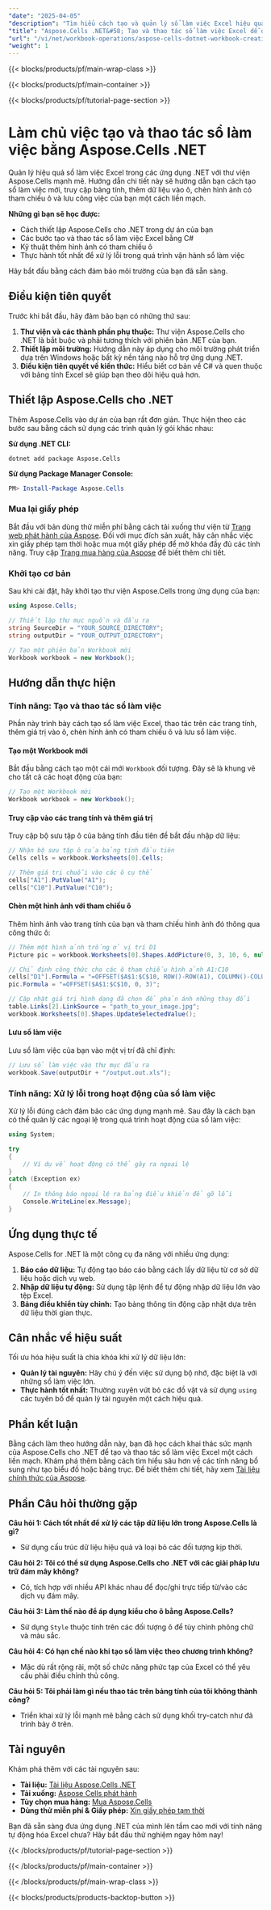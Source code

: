 ```yaml
---
"date": "2025-04-05"
"description": "Tìm hiểu cách tạo và quản lý sổ làm việc Excel hiệu quả trong các ứng dụng .NET của bạn bằng Aspose.Cells. Hướng dẫn này bao gồm thiết lập, tạo sổ làm việc, thao tác dữ liệu, chèn hình ảnh và xử lý lỗi."
"title": "Aspose.Cells .NET&#58; Tạo và thao tác sổ làm việc Excel dễ dàng"
"url": "/vi/net/workbook-operations/aspose-cells-dotnet-workbook-creation-manipulation/"
"weight": 1
---
```


{{< blocks/products/pf/main-wrap-class >}}

{{< blocks/products/pf/main-container >}}

{{< blocks/products/pf/tutorial-page-section >}}


# Làm chủ việc tạo và thao tác sổ làm việc bằng Aspose.Cells .NET

Quản lý hiệu quả sổ làm việc Excel trong các ứng dụng .NET với thư viện Aspose.Cells mạnh mẽ. Hướng dẫn chi tiết này sẽ hướng dẫn bạn cách tạo sổ làm việc mới, truy cập bảng tính, thêm dữ liệu vào ô, chèn hình ảnh có tham chiếu ô và lưu công việc của bạn một cách liền mạch.

**Những gì bạn sẽ học được:**
- Cách thiết lập Aspose.Cells cho .NET trong dự án của bạn
- Các bước tạo và thao tác sổ làm việc Excel bằng C#
- Kỹ thuật thêm hình ảnh có tham chiếu ô
- Thực hành tốt nhất để xử lý lỗi trong quá trình vận hành sổ làm việc

Hãy bắt đầu bằng cách đảm bảo môi trường của bạn đã sẵn sàng.

## Điều kiện tiên quyết
Trước khi bắt đầu, hãy đảm bảo bạn có những thứ sau:

1. **Thư viện và các thành phần phụ thuộc:** Thư viện Aspose.Cells cho .NET là bắt buộc và phải tương thích với phiên bản .NET của bạn.
2. **Thiết lập môi trường:** Hướng dẫn này áp dụng cho môi trường phát triển dựa trên Windows hoặc bất kỳ nền tảng nào hỗ trợ ứng dụng .NET.
3. **Điều kiện tiên quyết về kiến thức:** Hiểu biết cơ bản về C# và quen thuộc với bảng tính Excel sẽ giúp bạn theo dõi hiệu quả hơn.

## Thiết lập Aspose.Cells cho .NET
Thêm Aspose.Cells vào dự án của bạn rất đơn giản. Thực hiện theo các bước sau bằng cách sử dụng các trình quản lý gói khác nhau:

**Sử dụng .NET CLI:**
```shell
dotnet add package Aspose.Cells
```

**Sử dụng Package Manager Console:**
```powershell
PM> Install-Package Aspose.Cells
```

### Mua lại giấy phép
Bắt đầu với bản dùng thử miễn phí bằng cách tải xuống thư viện từ [Trang web phát hành của Aspose](https://releases.aspose.com/cells/net/). Đối với mục đích sản xuất, hãy cân nhắc việc xin giấy phép tạm thời hoặc mua một giấy phép để mở khóa đầy đủ các tính năng. Truy cập [Trang mua hàng của Aspose](https://purchase.aspose.com/buy) để biết thêm chi tiết.

### Khởi tạo cơ bản
Sau khi cài đặt, hãy khởi tạo thư viện Aspose.Cells trong ứng dụng của bạn:

```csharp
using Aspose.Cells;

// Thiết lập thư mục nguồn và đầu ra
string SourceDir = "YOUR_SOURCE_DIRECTORY";
string outputDir = "YOUR_OUTPUT_DIRECTORY";

// Tạo một phiên bản Workbook mới
Workbook workbook = new Workbook();
```

## Hướng dẫn thực hiện

### Tính năng: Tạo và thao tác sổ làm việc
Phần này trình bày cách tạo sổ làm việc Excel, thao tác trên các trang tính, thêm giá trị vào ô, chèn hình ảnh có tham chiếu ô và lưu sổ làm việc.

#### Tạo một Workbook mới
Bắt đầu bằng cách tạo một cái mới `Workbook` đối tượng. Đây sẽ là khung vẽ cho tất cả các hoạt động của bạn:

```csharp
// Tạo một Workbook mới
Workbook workbook = new Workbook();
```

#### Truy cập vào các trang tính và thêm giá trị
Truy cập bộ sưu tập ô của bảng tính đầu tiên để bắt đầu nhập dữ liệu:

```csharp
// Nhận bộ sưu tập ô của bảng tính đầu tiên
Cells cells = workbook.Worksheets[0].Cells;

// Thêm giá trị chuỗi vào các ô cụ thể
cells["A1"].PutValue("A1");
cells["C10"].PutValue("C10");
```

#### Chèn một hình ảnh với tham chiếu ô
Thêm hình ảnh vào trang tính của bạn và tham chiếu hình ảnh đó thông qua công thức ô:

```csharp
// Thêm một hình ảnh trống ở vị trí D1
Picture pic = workbook.Worksheets[0].Shapes.AddPicture(0, 3, 10, 6, null);

// Chỉ định công thức cho các ô tham chiếu hình ảnh A1:C10
cells["D1"].Formula = "=OFFSET($A$1:$C$10, ROW()-ROW(A1), COLUMN()-COLUMN(A1))";
pic.Formula = "=OFFSET($A$1:$C$10, 0, 3)";

// Cập nhật giá trị hình dạng đã chọn để phản ánh những thay đổi
table.Links[2].LinkSource = "path_to_your_image.jpg";
workbook.Worksheets[0].Shapes.UpdateSelectedValue();
```

#### Lưu sổ làm việc
Lưu sổ làm việc của bạn vào một vị trí đã chỉ định:

```csharp
// Lưu sổ làm việc vào thư mục đầu ra
workbook.Save(outputDir + "/output.out.xls");
```

### Tính năng: Xử lý lỗi trong hoạt động của sổ làm việc
Xử lý lỗi đúng cách đảm bảo các ứng dụng mạnh mẽ. Sau đây là cách bạn có thể quản lý các ngoại lệ trong quá trình hoạt động của sổ làm việc:

```csharp
using System;

try
{
    // Ví dụ về hoạt động có thể gây ra ngoại lệ
}
catch (Exception ex)
{
    // In thông báo ngoại lệ ra bảng điều khiển để gỡ lỗi
    Console.WriteLine(ex.Message);
}
```

## Ứng dụng thực tế
Aspose.Cells for .NET là một công cụ đa năng với nhiều ứng dụng:

1. **Báo cáo dữ liệu:** Tự động tạo báo cáo bằng cách lấy dữ liệu từ cơ sở dữ liệu hoặc dịch vụ web.
2. **Nhập dữ liệu tự động:** Sử dụng tập lệnh để tự động nhập dữ liệu lớn vào tệp Excel.
3. **Bảng điều khiển tùy chỉnh:** Tạo bảng thông tin động cập nhật dựa trên dữ liệu thời gian thực.

## Cân nhắc về hiệu suất
Tối ưu hóa hiệu suất là chìa khóa khi xử lý dữ liệu lớn:

- **Quản lý tài nguyên:** Hãy chú ý đến việc sử dụng bộ nhớ, đặc biệt là với những sổ làm việc lớn.
- **Thực hành tốt nhất:** Thường xuyên vứt bỏ các đồ vật và sử dụng `using` các tuyên bố để quản lý tài nguyên một cách hiệu quả.

## Phần kết luận
Bằng cách làm theo hướng dẫn này, bạn đã học cách khai thác sức mạnh của Aspose.Cells cho .NET để tạo và thao tác sổ làm việc Excel một cách liền mạch. Khám phá thêm bằng cách tìm hiểu sâu hơn về các tính năng bổ sung như tạo biểu đồ hoặc bảng trục. Để biết thêm chi tiết, hãy xem [Tài liệu chính thức của Aspose](https://reference.aspose.com/cells/net/).

## Phần Câu hỏi thường gặp
**Câu hỏi 1: Cách tốt nhất để xử lý các tập dữ liệu lớn trong Aspose.Cells là gì?**
- Sử dụng cấu trúc dữ liệu hiệu quả và loại bỏ các đối tượng kịp thời.

**Câu hỏi 2: Tôi có thể sử dụng Aspose.Cells cho .NET với các giải pháp lưu trữ đám mây không?**
- Có, tích hợp với nhiều API khác nhau để đọc/ghi trực tiếp từ/vào các dịch vụ đám mây.

**Câu hỏi 3: Làm thế nào để áp dụng kiểu cho ô bằng Aspose.Cells?**
- Sử dụng `Style` thuộc tính trên các đối tượng ô để tùy chỉnh phông chữ và màu sắc.

**Câu hỏi 4: Có hạn chế nào khi tạo sổ làm việc theo chương trình không?**
- Mặc dù rất rộng rãi, một số chức năng phức tạp của Excel có thể yêu cầu phải điều chỉnh thủ công.

**Câu hỏi 5: Tôi phải làm gì nếu thao tác trên bảng tính của tôi không thành công?**
- Triển khai xử lý lỗi mạnh mẽ bằng cách sử dụng khối try-catch như đã trình bày ở trên.

## Tài nguyên
Khám phá thêm với các tài nguyên sau:
- **Tài liệu:** [Tài liệu Aspose.Cells .NET](https://reference.aspose.com/cells/net/)
- **Tải xuống:** [Aspose Cells phát hành](https://releases.aspose.com/cells/net/)
- **Tùy chọn mua hàng:** [Mua Aspose.Cells](https://purchase.aspose.com/buy)
- **Dùng thử miễn phí & Giấy phép:** [Xin giấy phép tạm thời](https://purchase.aspose.com/temporary-license/)

Bạn đã sẵn sàng đưa ứng dụng .NET của mình lên tầm cao mới với tính năng tự động hóa Excel chưa? Hãy bắt đầu thử nghiệm ngay hôm nay!

{{< /blocks/products/pf/tutorial-page-section >}}

{{< /blocks/products/pf/main-container >}}

{{< /blocks/products/pf/main-wrap-class >}}

{{< blocks/products/products-backtop-button >}}